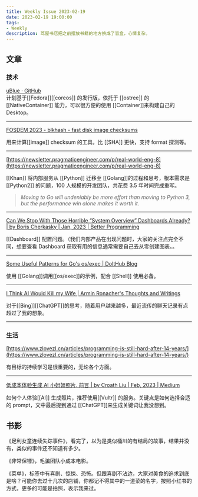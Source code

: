 ```yaml
---
title: Weekly Issue 2023-02-19
date: 2023-02-19 19:00:00
tags:
- Weekly
description: 茑屋书店把之前摆放书籍的地方换成了盲盒，心情复杂。
---
```



## 文章

### 技术

[uBlue · GitHub](https://github.com/ublue-os)    
计划基于[[Fedora]][[coreos]] 的发行版，依托于 [[ostree]] 的 [[NativeContainer]] 能力，可以很方便的使用 [[Container]]来构建自己的 Desktop。

---

[FOSDEM 2023 - blkhash - fast disk image checksums](https://fosdem.org/2023/schedule/event/vai_blkhash_fast_disk/)

用来计算[[image]] checksum 的工具，比 [[SHA]] 更快，支持 format 探测等。

---

[https://newsletter.pragmaticengineer.com/p/real-world-eng-8](https://newsletter.pragmaticengineer.com/p/real-world-eng-8)

[[Khan]] 将内部服务从 [[Python]] 迁移至 [[Golang]]的过程和思考，根本需求是[[Python2]] 的问题，100 人规模的开发团队，共花费 3.5 年时间完成重写。
> *Moving to Go will undeniably be more effort than moving to Python 3, but the performance win alone makes it worth it.*

---

[Can We Stop With Those Horrible “System Overview” Dashboards Already? | by Boris Cherkasky | Jan, 2023 | Better Programming](https://betterprogramming.pub/can-we-stop-with-those-horrible-system-overview-dashboards-already-5ea10a28fecf)

[[Dashboard]] 配置问题。（我们内部产品在出现问题时，大家的关注点完全不同，想要查看 Dashboard 获取有用的信息通常需要自己去从零创建图表。。

---

[Some Useful Patterns for Go's os/exec | DoltHub Blog](https://www.dolthub.com/blog/2022-11-28-go-os-exec-patterns/)

使用 [[Golang]]调用[[os/exec]]的示例，配合 [[Shell]] 使用必备。

---

[I Think AI Would Kill my Wife | Armin Ronacher's Thoughts and Writings](https://lucumr.pocoo.org/2023/2/17/the-killing-ai/)

对于[[Bing]][[ChatGPT]]的思考，随着用户越来越多，最近流传的聊天记录有点超过了我的想象。

---

### 生活


[https://www.zlovezl.cn/articles/programming-is-still-hard-after-14-years/](https://www.zlovezl.cn/articles/programming-is-still-hard-after-14-years/)

有目标的持续学习是很重要的，无论各个方面。

---

[低成本体验生成 AI 小姐姐照片. 前言 | by Croath Liu | Feb, 2023 | Medium](https://medium.com/@croath/%E4%BD%8E%E6%88%90%E6%9C%AC%E4%BD%93%E9%AA%8C%E7%94%9F%E6%88%90-ai-%E5%B0%8F%E5%A7%90%E5%A7%90%E7%85%A7%E7%89%87-85ffa7c13cd7)

如何个人体验[[AI]] 生成照片，推荐使用[[Vultr]] 的服务。关键点是如何选择合适的 prompt，文中最后提到通过 [[ChatGPT]]来生成关键词让我没想到。


## 书影

《足利女童连续失踪事件》，看完了，以为是类似桶川的有结局的故事，结果并没有，类似的事件还不知道有多少。

《非常保镖》，毛骗团队小成本电影。

《菜单》，标签中有喜剧、惊悚、恐怖。但跟喜剧不沾边，大家对美食的追求到底是啥？可能你去过十几次的店铺，你都记不得其中的一道菜的名字，按照小红书的方式，更多的可能是拍照，表示我来过。

